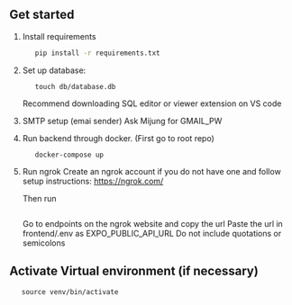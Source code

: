 ## Get started

1. Install requirements

   ```bash
      pip install -r requirements.txt
   ```

2. Set up database:
   ```mkdir -p db
      touch db/database.db
   ```
   Recommend downloading SQL editor or viewer extension on VS code
3. SMTP setup (emai sender)
   Ask Mijung for GMAIL_PW 

4. Run backend through docker. (First go to root repo)
   ```docker-compose build
      docker-compose up
   ```


5. Run ngrok
   Create an ngrok account if you do not have one and follow setup instructions: https://ngrok.com/

   Then run
   ````ngrok http 8000

   ````

   Go to endpoints on the ngrok website and copy the url
   Paste the url in frontend/.env as EXPO_PUBLIC_API_URL
   Do not include quotations or semicolons

## Activate Virtual environment (if necessary)
    
   ```python3 -m venv venv
      source venv/bin/activate
   ```